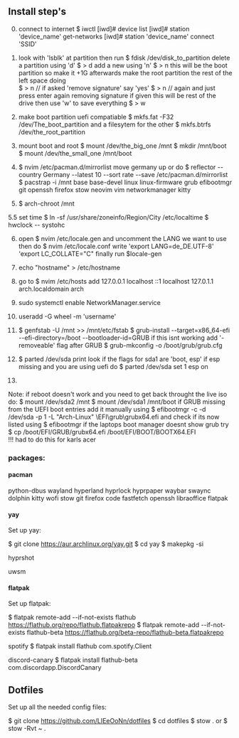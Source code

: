 ## Install step's 
0. connect to internet
    $ iwctl
    [iwd]# device list 
    [iwd]# station 'device_name' get-networks
    [iwd]# station 'device_name' connect 'SSID'

1. look with 'lsblk' at partition then run
    $ fdisk /dev/disk_to_partition
    delete a partition using 'd'
    $ > d 
    add a new using 'n'
    $ > n 
    this will be the boot partition so make it +1G
    afterwards make the root partition the rest of the left space doing  
    $ > n  // if asked 'remove signature' say 'yes'
    $ > n // again and just press enter again removing signature if given 
    this will be rest of the drive
    then use 'w' to save everything 
    $ > w

3.  make boot partition uefi compatiable 
    $ mkfs.fat -F32 /dev/The_boot_partition
    and a filesytem for the other 
    $ mkfs.btrfs /dev/the_root_partition 

4.  mount boot and root 
    $ mount /dev/the_big_one /mnt
    $ mkdir /mnt/boot
    $ mount /dev/the_small_one /mnt/boot

5. $ nvim /etc/pacman.d/mirrorlist 
    move germany up
   or do
   $ reflector --country Germany --latest 10 --sort rate --save /etc/pacman.d/mirrorlist
    $ pacstrap -i /mnt base base-devel linux linux-firmware grub efibootmgr git openssh firefox stow neovim vim networkmanager kitty  
7. $ arch-chroot /mnt

5.5 set time 
    $ ln -sf /usr/share/zoneinfo/Region/City /etc/localtime
    $ hwclock -- systohc
    
6. open $ nvim /etc/locale.gen and uncomment the LANG   we want to use then do
    $ nvim /etc/locale.conf 
    write 'export LANG=de_DE.UTF-8'
          'export LC_COLLATE="C"
    finally run $locale-gen

7. echo "hostname" > /etc/hostname

8. go to $ nvim /etc/hosts  add 
    127.0.0.1   localhost
    ::1         localhost
    127.0.1.1   arch.localdomain arch

9. sudo systemctl enable NetworkManager.service

10. useradd -G wheel -m 'username'

11. $ genfstab -U /mnt >> /mnt/etc/fstab
    $ grub-install --target=x86_64-efi --efi-directory=/boot --bootloader-id=GRUB
    if this isnt working add '-removeable' flag after GRUB
    $ grub-mkconfig -o /boot/grub/grub.cfg 

12. $ parted /dev/sda print 
    look if the flags for sda1 are 'boot, esp' if esp missing and you are using uefi do 
    $ parted /dev/sda set 1 esp on 

13.  
Note: if reboot doesn't work and you need to get back throught the live iso do:
        $ mount /dev/sda2 /mnt
        $ mount /dev/sda1 /mnt/boot
      if GRUB missing from the UEFI boot entries add it manually using
        $ efibootmgr -c -d /dev/sda -p 1 -L "Arch-Linux" \EFI\grub\grubx64.efi 
      and check if its now listed using $ efibootmgr
      if the laptops boot manager doesnt show grub try 
        $ cp /boot/EFI/GRUB/grubx64.efi /boot/EFI/BOOT/BOOTX64.EFI   
      !!! had to do this for karls acer 
### packages:
#### pacman
python-dbus 
wayland
hyperland 
hyprlock 
hyprpaper
waybar 
swaync
dolphin
kitty
wofi
stow 
git 
firefox 
code
fastfetch 
openssh
libraoffice
flatpak

#### yay
Set up yay:

$ git clone https://aur.archlinux.org/yay.git
$ cd yay
$ makepkg -si

hyprshot

uwsm 

#### flatpak 
Set up flatpak:

$ flatpak remote-add --if-not-exists flathub https://flathub.org/repo/flathub.flatpakrepo
$ flatpak remote-add --if-not-exists flathub-beta https://flathub.org/beta-repo/flathub-beta.flatpakrepo

spotify 
$ flatpak install flathub com.spotify.Client

discord-canary 
$ flatpak install flathub-beta com.discordapp.DiscordCanary

## Dotfiles 
Set up all the needed config files:

$ git clone https://github.com/LIEeOoNn/dotfiles 
$ cd dotfiles 
$ stow . 
or 
$ stow -Rvt ~ .
